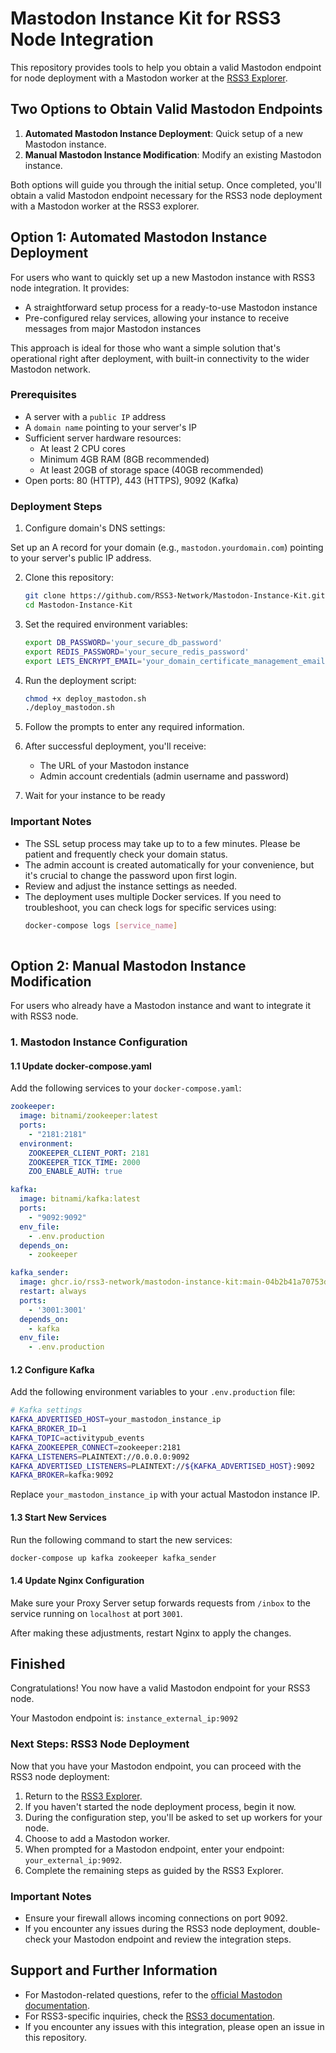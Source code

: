 # Mastodon Instance Kit for RSS3 Node Integration

This repository provides tools to help you obtain a valid Mastodon endpoint for node deployment with a Mastodon worker at the [RSS3 Explorer](https://explorer.rss3.io/).

## Two Options to Obtain Valid Mastodon Endpoints

1. **Automated Mastodon Instance Deployment**: Quick setup of a new Mastodon instance.
2. **Manual Mastodon Instance Modification**: Modify an existing Mastodon instance.

Both options will guide you through the initial setup. Once completed, you'll obtain a valid Mastodon endpoint necessary for the RSS3 node deployment with a Mastodon worker at the RSS3 explorer.

## Option 1: Automated Mastodon Instance Deployment

For users who want to quickly set up a new Mastodon instance with RSS3 node integration. It provides:
- A straightforward setup process for a ready-to-use Mastodon instance
- Pre-configured relay services, allowing your instance to receive messages from major Mastodon instances

This approach is ideal for those who want a simple solution that's operational right after deployment, with built-in connectivity to the wider Mastodon network.

### Prerequisites

- A server with a `public IP` address
- A `domain name` pointing to your server's IP
- Sufficient server hardware resources:
  - At least 2 CPU cores
  - Minimum 4GB RAM (8GB recommended)
  - At least 20GB of storage space (40GB recommended)
- Open ports: 80 (HTTP), 443 (HTTPS), 9092 (Kafka)
  
### Deployment Steps
1. Configure domain's DNS settings:

Set up an A record for your domain (e.g., `mastodon.yourdomain.com`) pointing to your server's public IP address.


2. Clone this repository:

   ```sh
   git clone https://github.com/RSS3-Network/Mastodon-Instance-Kit.git
   cd Mastodon-Instance-Kit
   ```

3. Set the required environment variables:

   ```sh
   export DB_PASSWORD='your_secure_db_password'
   export REDIS_PASSWORD='your_secure_redis_password'
   export LETS_ENCRYPT_EMAIL='your_domain_certificate_management_email'
   ```

4. Run the deployment script:

   ```sh
   chmod +x deploy_mastodon.sh
   ./deploy_mastodon.sh
   ```

5. Follow the prompts to enter any required information.

6. After successful deployment, you'll receive:
   - The URL of your Mastodon instance
   - Admin account credentials (admin username and password)

7. Wait for your instance to be ready

### Important Notes
- The SSL setup process may take up to to a few minutes. Please be patient and frequently check your domain status.
- The admin account is created automatically for your convenience, but it's crucial to change the password upon first login.
- Review and adjust the instance settings as needed.
- The deployment uses multiple Docker services. If you need to troubleshoot, you can check logs for specific services using:
  ```sh
  docker-compose logs [service_name]
 
## Option 2: Manual Mastodon Instance Modification

For users who already have a Mastodon instance and want to integrate it with RSS3 node.

### 1. Mastodon Instance Configuration

#### 1.1 Update docker-compose.yaml

Add the following services to your `docker-compose.yaml`:

```yaml
zookeeper:
  image: bitnami/zookeeper:latest
  ports:
    - "2181:2181"
  environment:
    ZOOKEEPER_CLIENT_PORT: 2181
    ZOOKEEPER_TICK_TIME: 2000
    ZOO_ENABLE_AUTH: true

kafka:
  image: bitnami/kafka:latest
  ports:
    - "9092:9092"
  env_file:
    - .env.production
  depends_on:
    - zookeeper

kafka_sender:
  image: ghcr.io/rss3-network/mastodon-instance-kit:main-04b2b41a70753d3c4a1dcde70de4ddc7abf5cd79
  restart: always
  ports:
    - '3001:3001'
  depends_on:
    - kafka
  env_file:
    - .env.production
```

#### 1.2 Configure Kafka

Add the following environment variables to your `.env.production` file:

```sh
# Kafka settings
KAFKA_ADVERTISED_HOST=your_mastodon_instance_ip
KAFKA_BROKER_ID=1
KAFKA_TOPIC=activitypub_events
KAFKA_ZOOKEEPER_CONNECT=zookeeper:2181
KAFKA_LISTENERS=PLAINTEXT://0.0.0.0:9092
KAFKA_ADVERTISED_LISTENERS=PLAINTEXT://${KAFKA_ADVERTISED_HOST}:9092
KAFKA_BROKER=kafka:9092
```

Replace `your_mastodon_instance_ip` with your actual Mastodon instance IP.

#### 1.3 Start New Services

Run the following command to start the new services:

```bash
docker-compose up kafka zookeeper kafka_sender
```

#### 1.4 Update Nginx Configuration

Make sure your Proxy Server setup forwards requests from `/inbox` to the service running on `localhost` at port `3001`.

After making these adjustments, restart Nginx to apply the changes.


## Finished

Congratulations! You now have a valid Mastodon endpoint for your RSS3 node.

Your Mastodon endpoint is: `instance_external_ip:9092`



### Next Steps: RSS3 Node Deployment

Now that you have your Mastodon endpoint, you can proceed with the RSS3 node deployment:

1. Return to the [RSS3 Explorer](https://explorer.rss3.io/).
2. If you haven't started the node deployment process, begin it now.
3. During the configuration step, you'll be asked to set up workers for your node.
4. Choose to add a Mastodon worker.
5. When prompted for a Mastodon endpoint, enter your endpoint: `your_external_ip:9092`.
6. Complete the remaining steps as guided by the RSS3 Explorer.

### Important Notes

- Ensure your firewall allows incoming connections on port 9092.
- If you encounter any issues during the RSS3 node deployment, double-check your Mastodon endpoint and review the integration steps.

## Support and Further Information

- For Mastodon-related questions, refer to the [official Mastodon documentation](https://docs.joinmastodon.org/).
- For RSS3-specific inquiries, check the [RSS3 documentation](https://docs.rss3.io/).
- If you encounter any issues with this integration, please open an issue in this repository.

